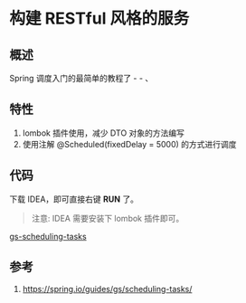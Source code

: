 # 构建 RESTful 风格的服务

## 概述
Spring 调度入门的最简单的教程了 - - 、

## 特性
1. lombok 插件使用，减少 DTO 对象的方法编写
2. 使用注解 @Scheduled(fixedDelay = 5000) 的方式进行调度 

## 代码
下载 IDEA，即可直接右键 **RUN** 了。

> 注意: IDEA 需要安装下 lombok 插件即可。

[gs-scheduling-tasks](../../spring-guides/gs-scheduling-tasks)

## 参考
1. <https://spring.io/guides/gs/scheduling-tasks/>
